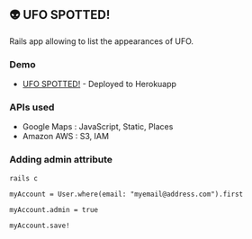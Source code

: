 ## :alien: UFO SPOTTED!

Rails app allowing to list the appearances of UFO.

### Demo

* [UFO SPOTTED!](http://ufospt.herokuapp.com/) - Deployed to Herokuapp


### APIs used

* Google Maps : JavaScript, Static, Places
* Amazon AWS : S3, IAM

### Adding admin attribute

```
rails c
```
```
myAccount = User.where(email: "myemail@address.com").first
```
```
myAccount.admin = true
```
```
myAccount.save!
```
